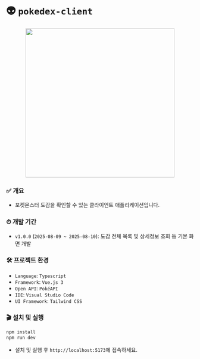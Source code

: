 # 👽 `pokedex-client`

<p align="center">
  <img src="https://github.com/user-attachments/assets/8382ca14-751a-4914-842b-edd047c71e06" width="400" />
</p>

### ✅ **개요**

- 포켓몬스터 도감을 확인할 수 있는 클라이언트 애플리케이션입니다.

### ⏱ **개발 기간**

- `v1.0.0` (`2025-08-09 ~ 2025-08-10`): 도감 전체 목록 및 상세정보 조회 등 기본 화면 개발

### 🛠 **프로젝트 환경**
- `Language`: `Typescript`
- `Framework`: `Vue.js 3`
- `Open API`: `PokéAPI`
- `IDE`: `Visual Studio Code`
- `UI Framework`: `Tailwind CSS`

### 🎬 **설치 및 실행**

```bash
npm install
npm run dev
```
- 설치 및 실행 후 `http://localhost:5173`에 접속하세요.
